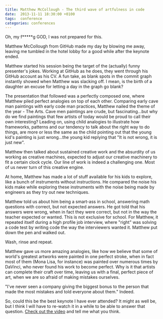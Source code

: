 ```yaml
---
title: Matthew McCollough - The third wave of artfulness in code
date:  2013-11-11 18:30:00 +0100
tags:  conference
categories: conferences
---
```


Oh, my f*****g GOD, I was not prepared for this.

Matthew McCollough from GitHub made my day by blowing me away, leaving me tumbled
in the hotel lobby for a good while after the keynote ended.

Matthew started his session being the target of the (actually) funny presenter's
jokes. Working at GitHub as he does, they went through his GitHub account as his
CV. A fun take, as blank spots in the commit graph instantly showed when Matthew
was slacking off. I mean, is the birth of a daughter an excuse for letting a day
in the graph go blank?

The presentation that followed was a perfectly composed one, where Matthew piled
perfect analogies on top of each other. Comparing early cave man paintings with
early code man practices, Matthew nailed the theme of the year - The Arts. Cave
men paintings are crude, but fascinating...but why do we find paintings that few
artists of today would be proud to call their own interesting? Leading on, using
child analogies to illustrate how frameworks, patterns and our tendency to talk
about the right way to do things, are more or less the same as the child pointing
out that the young kid's painting is just wrong...the young kid replying that "It
is not wrong, it is just new".

Matthew then talked about sustained creative work and the absurdity of us working
as creative machines, expected to adjust our creative machinery to fit a certain
clock cycle. Our line of work is indeed a challenging one. Most of us never turn
of this creative engine.

At home, Matthew has made a lot of stuff available for his kids to explore, like
a bunch of instruments without instructions. He compared the noise his kids make
while exploring these instruments with the noise being made by engineers as they
try out new techniques.

Matthew told us about him being a smart-ass in school, answering math questions
with correct, but not expected answers. He got told that his answers were wrong,
when in fact they were correct, but not in the way the teacher expected or wanted.
This is not exclusive for school. For Matthew, it repeated itself during a high
profile job interview, where "right" was solving a code test by writing code the
way the interviewers wanted it. Matthew put down the pen and walked out.

Wash, rinse and repeat.

Matthew gave us more amazing analogies, like how we believe that some of world's
greatest artworks were painted in one perfect stroke, when in fact most of them
(Mona Lisa, for instance) was painted over numerous times by DaVinci, who never
found his work to become perfect. Why is it that artists can complete their craft
over time, leaving us with a final, perfect piece of art, when we are so afraid
of making mistakes ourselves.

"I've never seen a company giving the biggest bonus to the person that made the
most mistakes and told everyone about them." Indeed.

So, could this be the best keynote I have ever attended? It might as well be, but
I think I will have to re-watch it in a while to be able to answer that question.
[Check out the video](http://oredev.org/oredev2013/2013/videos.html) and tell me
what you think.